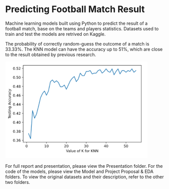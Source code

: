 # Predicting Football Match Result

Machine learning models built using Python to predict the result of a football match, base on the teams and players statistics. Datasets used to train and test the models are retrived on Kaggle.

The probability of correctly random-guess the outcome of a match is 33.33%. The KNN model can have the accuracy up to 51%, which are close to the result obtained by previous research.

<img src="graph.png" width = 450px/>

For full report and presentation, please view the Presentation folder. For the code of the models, please view the Model and Project Proposal & EDA folders. To view the original datasets and their description, refer to the other two folders.
